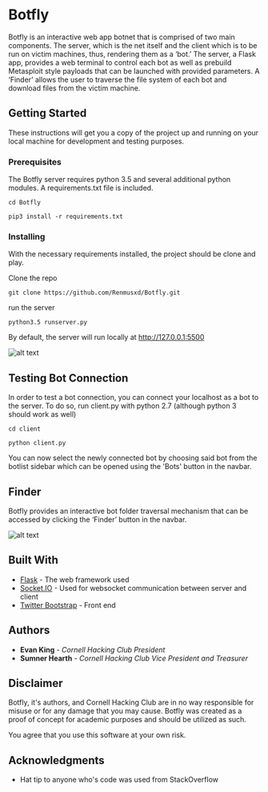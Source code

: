 # Botfly

Botfly is an interactive web app botnet that is comprised of two main components. The server, which is the net itself and the client which is to be run on victim machines, thus, rendering them as a ‘bot.’ The server, a Flask app, provides a web terminal to control each bot as well as prebuild Metasploit style payloads that can be launched with provided parameters. A ‘Finder’ allows the user to traverse the file system of each bot and download files from the victim machine.

## Getting Started

These instructions will get you a copy of the project up and running on your local machine for development and testing purposes.

### Prerequisites

The Botfly server requires python 3.5 and several additional python modules. A requirements.txt file is included.

```
cd Botfly
```

```
pip3 install -r requirements.txt
```

### Installing

With the necessary requirements installed, the project should be clone and play.

Clone the repo

```
git clone https://github.com/Renmusxd/Botfly.git
```

run the server

```
python3.5 runserver.py
```

By default, the server will run locally at http://127.0.0.1:5500

![alt text][screenshot-index]

[screenshot-index]: https://raw.githubusercontent.com/Renmusxd/Botfly/master/Screenshot-index.png?token=ALE1EtDSjG5xXeSpmysckKk6iS7TsOI0ks5YfVA4wA%3D%3D "Home Page"

## Testing Bot Connection

In order to test a bot connection, you can connect your localhost as a bot to the server. To do so, run client.py with python 2.7 (although python 3 should work as well)

```
cd client
```

```
python client.py
```

You can now select the newly connected bot by choosing said bot from the botlist sidebar which can be opened using the 'Bots' button in the navbar.

## Finder

Botfly provides an interactive bot folder traversal mechanism that can be accessed by clicking the ‘Finder’ button in the navbar.

![alt text][screenshot-finder]

[screenshot-finder]: https://raw.githubusercontent.com/Renmusxd/Botfly/master/Screenshot-finder.png?token=ALE1End_ci8MHSg_hv-onfGtDxJk1Y1nks5YfVAewA%3D%3D "Home Page"

## Built With
* [Flask](http://flask.pocoo.org/) - The web framework used
* [Socket.IO](http://socket.io/) - Used for websocket communication between  server and client
* [Twitter Bootstrap](http://getbootstrap.com/) - Front end 

## Authors

* **Evan King** - *Cornell Hacking Club President*
* **Sumner Hearth** - *Cornell Hacking Club Vice President and Treasurer*


## Disclaimer


Botfly, it's authors, and Cornell Hacking Club are in no way responsible for misuse or for any damage that you may cause. Botfly was created as a proof of concept for academic purposes and should be utilized as such.

You agree that you use this software at your own risk.

## Acknowledgments

* Hat tip to anyone who's code was used from StackOverflow


